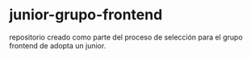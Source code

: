 # junior-grupo-frontend
 repositorio creado como parte del proceso de selección para el grupo frontend de adopta un junior.
